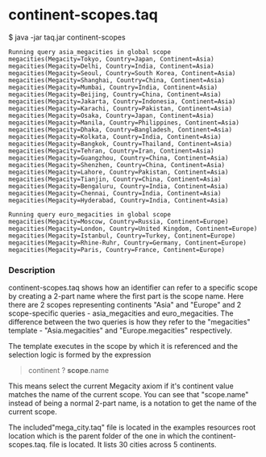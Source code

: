 # continent-scopes.taq

$ java -jar taq.jar continent-scopes

    Running query asia_megacities in global scope 
    megacities(Megacity=Tokyo, Country=Japan, Continent=Asia)
    megacities(Megacity=Delhi, Country=India, Continent=Asia)
    megacities(Megacity=Seoul, Country=South Korea, Continent=Asia)
    megacities(Megacity=Shanghai, Country=China, Continent=Asia)
    megacities(Megacity=Mumbai, Country=India, Continent=Asia)
    megacities(Megacity=Beijing, Country=China, Continent=Asia)
    megacities(Megacity=Jakarta, Country=Indonesia, Continent=Asia)
    megacities(Megacity=Karachi, Country=Pakistan, Continent=Asia)
    megacities(Megacity=Osaka, Country=Japan, Continent=Asia)
    megacities(Megacity=Manila, Country=Philippines, Continent=Asia)
    megacities(Megacity=Dhaka, Country=Bangladesh, Continent=Asia)
    megacities(Megacity=Kolkata, Country=India, Continent=Asia)
    megacities(Megacity=Bangkok, Country=Thailand, Continent=Asia)
    megacities(Megacity=Tehran, Country=Iran, Continent=Asia)
    megacities(Megacity=Guangzhou, Country=China, Continent=Asia)
    megacities(Megacity=Shenzhen, Country=China, Continent=Asia)
    megacities(Megacity=Lahore, Country=Pakistan, Continent=Asia)
    megacities(Megacity=Tianjin, Country=China, Continent=Asia)
    megacities(Megacity=Bengaluru, Country=India, Continent=Asia)
    megacities(Megacity=Chennai, Country=India, Continent=Asia)
    megacities(Megacity=Hyderabad, Country=India, Continent=Asia)

    Running query euro_megacities in global scope 
    megacities(Megacity=Moscow, Country=Russia, Continent=Europe)
    megacities(Megacity=London, Country=United Kingdom, Continent=Europe)
    megacities(Megacity=Istanbul, Country=Turkey, Continent=Europe)
    megacities(Megacity=Rhine-Ruhr, Country=Germany, Continent=Europe)
    megacities(Megacity=Paris, Country=France, Continent=Europe)

### Description

continent-scopes.taq shows how an identifier can refer to a specific scope by creating 
a 2-part name where the first part is the scope name. Here there are 2 scopes representing 
continents "Asia" and "Europe" and 2 scope-specific queries - asia_megacities and euro_megacities.
The difference between the two queries is how they refer to the "megacities" template - 
"Asia.megacities" and "Europe.megacities" respectively. 

The template executes in the scope by which it is referenced and the selection logic 
is formed by the expression

> continent ? **scope**.name
    
This means select the current Megacity axiom if it's continent value matches the name of 
the current scope. You can see that "scope.name" instead of being a normal 2-part name, 
is a notation to get the name of the current scope.

The included"mega_city.taq" file is located in the examples resources root location 
which is the parent folder of the one in which the continent-scopes.taq. file is located. 
It lists 30 cities across 5 continents.


